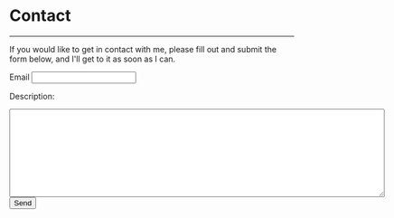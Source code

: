 # Contact

---

If you would like to get in contact with me, please fill out and submit the form below, and I'll get to it as soon as I can.

<form id="formaction" method="POST">
<label for="emailID">Email</label>
<input type="email" name="_replyto" id="emailID><br>
<p>Subject: </p><input type="text" name="subject"><br>
<p>Description: </p><textarea name="description" rows="10" cols="80"></textarea><br>
<input type="submit" value="Send">
<input type="hidden" name="_next" value="thanks.md" />
<input type="text" name="_gotcha" style="display:none" />
</form>
<br>
<script>
    var contactform = document.getElementById('formaction');
    contactform.setAttribute('action', '//formspree.io/' + 'maxraustin' + '@' + 'gmail' + '.' + 'com');
</script>
